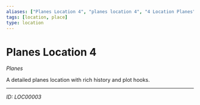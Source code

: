```yaml
---
aliases: ["Planes Location 4", "planes location 4", "4 Location Planes"]
tags: [location, place]
type: location
---
```


# Planes Location 4

*Planes*

A detailed planes location with rich history and plot hooks.

---
*ID: LOC00003*